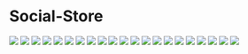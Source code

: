 # Social-Store
<img src="https://raw.githubusercontent.com/aserdah/SocialStore/master/SocialStore/Assets.xcassets/photo1.png">
<img src="https://raw.githubusercontent.com/aserdah/SocialStore/master/SocialStore/Assets.xcassets/photo2.png">
<img src="https://raw.githubusercontent.com/aserdah/SocialStore/master/SocialStore/Assets.xcassets/photo3.png">
<img src="https://raw.githubusercontent.com/aserdah/SocialStore/master/SocialStore/Assets.xcassets/photo4.png">
<img src="https://raw.githubusercontent.com/aserdah/SocialStore/master/SocialStore/Assets.xcassets/photo5.png">
<img src="https://raw.githubusercontent.com/aserdah/SocialStore/master/SocialStore/Assets.xcassets/photo6.png">
<img src="https://raw.githubusercontent.com/aserdah/SocialStore/master/SocialStore/Assets.xcassets/photo7.png">
<img src="https://raw.githubusercontent.com/aserdah/SocialStore/master/SocialStore/Assets.xcassets/photo8.png">
<img src="https://raw.githubusercontent.com/aserdah/SocialStore/master/SocialStore/Assets.xcassets/photo9.png">
<img src="https://raw.githubusercontent.com/aserdah/SocialStore/master/SocialStore/Assets.xcassets/photo10.png">
<img src="https://raw.githubusercontent.com/aserdah/SocialStore/master/SocialStore/Assets.xcassets/photo11.png">
<img src="https://raw.githubusercontent.com/aserdah/SocialStore/master/SocialStore/Assets.xcassets/photo12.png">
<img src="https://raw.githubusercontent.com/aserdah/SocialStore/master/SocialStore/Assets.xcassets/photo13.png">
<img src="https://raw.githubusercontent.com/aserdah/SocialStore/master/SocialStore/Assets.xcassets/photo14.png">
<img src="https://raw.githubusercontent.com/aserdah/SocialStore/master/SocialStore/Assets.xcassets/photo15.png">
<img src="https://raw.githubusercontent.com/aserdah/SocialStore/master/SocialStore/Assets.xcassets/photo16.png">
<img src="https://raw.githubusercontent.com/aserdah/SocialStore/master/SocialStore/Assets.xcassets/photo17.png">
<img src="https://raw.githubusercontent.com/aserdah/SocialStore/master/SocialStore/Assets.xcassets/photo18.png">
<img src="https://raw.githubusercontent.com/aserdah/SocialStore/master/SocialStore/Assets.xcassets/photo19.png">
<img src="https://raw.githubusercontent.com/aserdah/SocialStore/master/SocialStore/Assets.xcassets/photo20.png">
<img src="https://raw.githubusercontent.com/aserdah/SocialStore/master/SocialStore/Assets.xcassets/photo21.png">

